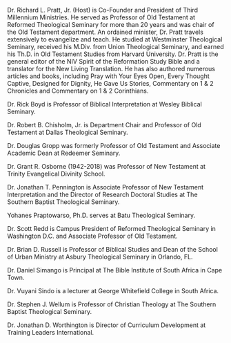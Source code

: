 Dr. Richard L. Pratt, Jr. (Host) is Co-Founder and President of Third Millennium Ministries. He served as Professor of Old Testament at Reformed Theological Seminary for more than 20 years and was chair of the Old Testament department. An ordained minister, Dr. Pratt travels extensively to evangelize and teach. He studied at Westminster Theological Seminary, received his M.Div. from Union Theological Seminary, and earned his Th.D. in Old Testament Studies from Harvard University. Dr. Pratt is the general editor of the NIV Spirit of the Reformation Study Bible and a translator for the New Living Translation. He has also authored numerous articles and books, including Pray with Your Eyes Open, Every Thought Captive, Designed for Dignity, He Gave Us Stories, Commentary on 1 & 2 Chronicles and Commentary on 1 & 2 Corinthians.

Dr. Rick Boyd is Professor of Biblical Interpretation at Wesley Biblical Seminary.

Dr. Robert B. Chisholm, Jr. is Department Chair and Professor of Old Testament at Dallas Theological Seminary.

Dr. Douglas Gropp was formerly Professor of Old Testament and Associate Academic Dean at Redeemer Seminary.

Dr. Grant R. Osborne (1942-2018) was Professor of New Testament at Trinity Evangelical Divinity School.

Dr. Jonathan T. Pennington is Associate Professor of New Testament Interpretation and the Director of Research Doctoral Studies at The Southern Baptist Theological Seminary.

Yohanes Praptowarso, Ph.D. serves at Batu Theological Seminary.

Dr. Scott Redd is Campus President of Reformed Theological Seminary in Washington D.C. and Associate Professor of Old Testament.

Dr. Brian D. Russell is Professor of Biblical Studies and Dean of the School of Urban Ministry at Asbury Theological Seminary in Orlando, FL.

Dr. Daniel Simango is Principal at The Bible Institute of South Africa in Cape Town.

Dr. Vuyani Sindo is a lecturer at George Whitefield College in South Africa.

Dr. Stephen J. Wellum is Professor of Christian Theology at The Southern Baptist Theological Seminary.

Dr. Jonathan D. Worthington is Director of Curriculum Development at Training Leaders International.
